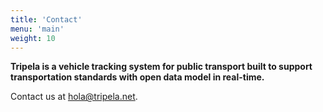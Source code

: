 ```yaml
---
title: 'Contact'
menu: 'main'
weight: 10
---
```


**Tripela is a vehicle tracking system for public transport built to support transportation standards with open data model in real-time.**

Contact us at [hola@tripela.net](mailto:hola@tripela.net).
